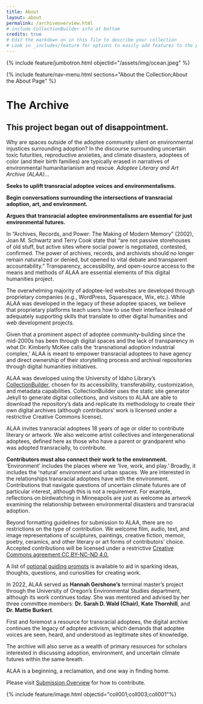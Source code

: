 ```yaml
---
title: About
layout: about
permalink: /archiveoverview.html
# include CollectionBuilder info at bottom
credits: true
# Edit the markdown on in this file to describe your collection
# Look in _includes/feature for options to easily add features to the page
--- 
```


{% include feature/jumbotron.html objectid="/assets/img/ocean.jpeg" %}

{% include feature/nav-menu.html sections="About the Collection;About the About Page" %}

# The Archive

## This project began out of disappointment.

Why are spaces outside of the adoptee community silent on environmental injustices surrounding adoption? In the discourse surrounding uncertain toxic futurities, reproductive anxieties, and climate disasters, adoptees of color (and their birth families) are typically erased in narratives of environmental humanitarianism and rescue. *Adoptee Literary and Art Archive (ALAA)*...

**Seeks to uplift transracial adoptee voices and environmentalisms.**<br>

**Begin conversations surrounding the intersections of transracial adoption, art, and environment.**<br> 

**Argues that transracial adoptee environmentalisms are essential for just environmental futures.**<br> 

In “Archives, Records, and Power: The Making of Modern Memory” (2002), Joan M. Schwartz and Terry Cook state that “are not passive storehouses of old stuff, but active sites where social power is negotiated, contested, confirmed. The power of archives, records, and archivists should no longer remain naturalized or denied, but opened to vital debate and transparent accountability.” Transparency, accessibility, and open-source access to the means and methods of ALAA are essential elements of this digital humanities project. 

The overwhelming majority of adoptee-led websites are developed through proprietary companies (e.g., WordPress, Squarespace, Wix, etc.). While ALAA was developed in the legacy of these adoptee spaces, we believe that proprietary platforms teach users how to use their interface instead of adequately supporting skills that translate to other digital humanities and web development projects. 

Given that a prominent aspect of adoptee community-building since the mid-2000s has been through digital spaces and the lack of transparency in what Dr. Kimberly McKee calls the ‘transnational adoption industrial complex,’ ALAA is meant to empower transracial adoptees to have agency and direct ownership of their storytelling process and archival repositories through digital humanities initiatives. 

ALAA was developed using the University of Idaho Library’s [CollectionBuilder](https://collectionbuilder.github.io/about.html), chosen for its accessibility, transferability, customization, and metadata capabilities. CollectionBuilder uses the static site generator Jekyll to generate digital collections, and visitors to ALAA are able to download the repository’s data and replicate its methodology to create their own digital archives (although contributors’ work is licensed under a restrictive Creative Commons license). 

ALAA invites transracial adoptees 18 years of age or older to contribute literary or artwork. We also welcome artist collectives and intergenerational adoptees, defined here as those who have a parent or grandparent who was adopted transracially, to contribute. 

**Contributors must also connect their work to the environment.** ‘Environment’ includes the places where we ‘live, work, and play.’ Broadly, it includes the ‘natural’ environment and urban spaces. We are interested in the relationships transracial adoptees have with the environment. Contributions that navigate questions of uncertain climate futures are of particular interest, although this is not a requirement. For example, reflections on birdwatching in Minneapolis are just as welcome as artwork examining the relationship between environmental disasters and transracial adoption.

Beyond formatting guidelines for submission to ALAA, there are no restrictions on the type of contribution. We welcome film, audio, text, and image representations of sculptures, paintings, creative fiction, memoir, poetry, ceramics, and other literary or art forms of contributors’ choice. Accepted contributions will be licensed under a restrictive [Creative Commons agreement CC BY-NC-ND 4.0.](https://creativecommons.org/licenses/by-nc-nd/4.0/)

A list of [optional guiding prompts](https://hgershone01.github.io/adopteearchive/prompts.html) is available to aid in sparking ideas, thoughts, questions, and curiosities for creating work. 

In 2022, ALAA served as **Hannah Gershone’s** terminal master’s project through the University of Oregon’s Environmental Studies department, although its work continues today. She was mentored and advised by her three committee members: **Dr. Sarah D. Wald (Chair)**, **Kate Thornhill**, and **Dr. Mattie Burkert**.

First and foremost a resource for transracial adoptees, the digital archive continues the legacy of adoptee activism, which demands that adoptee voices are seen, heard, and understood as legitimate sites of knowledge. 

The archive will also serve as a wealth of primary resources for scholars interested in discussing adoption, environment, and uncertain climate futures within the same breath.

ALAA is a beginning, a reclamation, and one way in finding home. 

Please visit [Submission Overview](https://hgershone01.github.io/adopteearchive/submissions.html) for how to contribute. 

{% include feature/image.html objectid="coll001;coll003;coll001"%}
